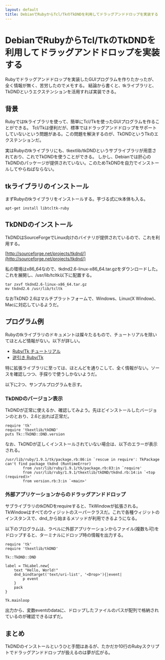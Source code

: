 ```yaml
---
layout: default
title: DebianでRubyからTcl/TkのTkDNDを利用してドラッグアンドドロップを実装する
---
```


# DebianでRubyからTcl/TkのTkDNDを利用してドラッグアンドドロップを実装する

Rubyでドラッグアンドドロップを実装したGUIプログラムを作りたかったが、全く情報が無く、苦労したのでメモする。
結論から書くと、tkライブラリと、TkDNDというエクステンションを活用すれば実装できる。

## 背景

Rubyではtkライブラリを使って、簡単にTcl/Tkを使ったGUIプログラムを作ることができる。
Tcl/Tkは便利だが、標準ではドラッグアンドドロップをサポートしていないという問題がある。この問題を解決するのが、TkDNDというTkのエクステンションだ。

実はRubyのtkライブラリにも、tkextlib/tkDNDというサブライブラリが用意されており、これでTkDNDを使うことができる。
しかし、Debianでは肝心のTkDNDのパッケージが提供されていない。このためTkDNDを自力でインストールしてやらねばならない。

## tkライブラリのインストール

まずRubyのtkライブラリをインストールする。芋づる式にtk本体も入る。

    apt-get install libtcltk-ruby

## TkDNDのインストール

TkDNDはSourceForgeでLinux向けのバイナリが提供されているので、これを利用する。

[http://sourceforge.net/projects/tkdnd/](http://sourceforge.net/projects/tkdnd/)

私の環境はx86\_64なので、tkdnd2.6-linux-x86_64.tar.gzをダウンロードした。これを展開し、/usr/lib/tcltk以下に配置する。

    tar zxvf tkdnd2.6-linux-x86_64.tar.gz
    mv tkdnd2.6 /usr/lib/tcltk

なおTkDND 2.6はマルチプラットフォームで、Windows、Linux(X Window)、Macに対応しているようだ。

## プログラム例

Rubyのtkライブラリのドキュメントは燦々たるもので、チュートリアルを除いてほとんど情報がない。以下が詳しい。

- [Ruby/Tk チュートリアル](http://pub.cozmixng.org/~the-rwiki/rw-cgi.rb?cmd=view;name=Ruby%2FTk+%A5%C1%A5%E5%A1%BC%A5%C8%A5%EA%A5%A2%A5%EB)
- [逆引き Ruby/Tk](http://pub.cozmixng.org/~the-rwiki/rw-cgi.rb?cmd=view;name=%B5%D5%B0%FA%A4%ADRuby%2FTk)

特に拡張ライブラリに至っては、ほとんどを通りこして、全く情報がない。ソースを確認しつつ、手探りで使うしかないようだ。

以下に2つ、サンプルプログラムを示す。

### TkDNDのバージョン表示

TkDNDが正常に使えるか、確認してみよう。先ほどインストールしたバージョンのとおり、2.6と出れば正常だ。

    require 'tk'
    require 'tkextlib/tkDND'
    puts Tk::TkDND::DND.version

なお、TkDNDが正しくインストールされていない場合は、以下のエラーが表示される。

    /usr/lib/ruby/1.9.1/tk/package.rb:86:in `rescue in require': TkPackage can't find package tkdnd (RuntimeError)
            from /usr/lib/ruby/1.9.1/tk/package.rb:83:in `require'
            from /usr/lib/ruby/1.9.1/tkextlib/tkDND/tkdnd.rb:14:in `<top (required)>'
            from version.rb:3:in `<main>'

### 外部アプリケーションからのドラッグアンドドロップ

サブライブラリのtkDNDをrequireすると、TkWindowが拡張される。TkWindowはすべてのウィジットのスーパークラスだ。これで各種ウィジットのインスタンスで、dnd_から始まるメソッドが利用できるようになる。

以下のプログラムは、ラベルに外部アプリケーションからファイル(複数も可)をドロップすると、ターミナルにドロップ時の情報を出力する。

    require 'tk'
    require 'tkextlib/tkDND'
    
    Tk::TkDND::DND
    
    label = TkLabel.new{
    	text "Hello, World!"
    	dnd_bindtarget('text/uri-list', '<Drop>'){|event|
    		p event
    	}
    	pack
    }
    
    Tk.mainloop

出力から、変数eventのdataに、ドロップしたファイルのパスが配列で格納されているのが確認できるはずだ。

## まとめ

TkDNDのインストールというひと手間はあるが、たかだか10行のRubyスクリプトでドラッグアンドドロップが扱えるのは夢が広がる。
